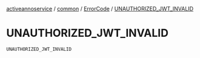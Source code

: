 [activeannoservice](../../index.md) / [common](../index.md) / [ErrorCode](index.md) / [UNAUTHORIZED_JWT_INVALID](./-u-n-a-u-t-h-o-r-i-z-e-d_-j-w-t_-i-n-v-a-l-i-d.md)

# UNAUTHORIZED_JWT_INVALID

`UNAUTHORIZED_JWT_INVALID`